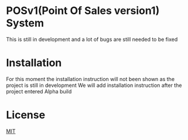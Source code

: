 # POSv1(Point Of Sales version1) System
This is still in development and a lot of bugs are still needed to be fixed
# Installation
For this moment the installation instruction will not been shown as the project is still in development
We will add installation instruction after the project entered Alpha build
# License
[MIT](./license.md)
